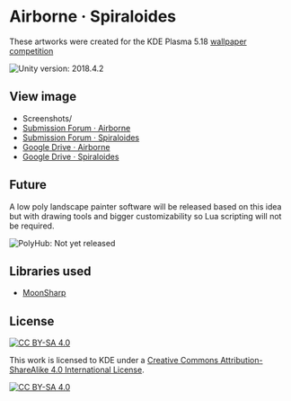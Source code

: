 # Airborne · Spiraloides

These artworks were created for the KDE Plasma 5.18 [wallpaper competition](https://community.kde.org/KDE_Visual_Design_Group/Plasma_5.18_Wallpaper_Competition)

![Unity version: 2018.4.2](https://img.shields.io/badge/Unity-2018.4.2f1-informational)

## View image

* Screenshots/
* [Submission Forum · Airborne](https://forum.kde.org/viewtopic.php?f=313&t=163983)
* [Submission Forum · Spiraloides](https://forum.kde.org/viewtopic.php?f=313&t=164170)
* [Google Drive · Airborne](https://drive.google.com/drive/folders/1DLMdiatgolBSC9LI5P-ND8Hqg_lbh3Hr)
* [Google Drive · Spiraloides](https://drive.google.com/drive/folders/1VOkYKs98FMoZPkEAhIl6WujcZrTMOabK?usp=sharing)

## Future

A low poly landscape painter software will be released based on this idea but with drawing tools and bigger customizability so Lua scripting will not be required.

![PolyHub: Not yet released](https://img.shields.io/badge/PolyHub-Not%20yet%20released-red)

## Libraries used

* [MoonSharp](https://github.com/moonsharp-devs/moonsharp)

## License

[![CC BY-SA 4.0][cc-by-sa-shield]][cc-by-sa]

This work is licensed to KDE under a [Creative Commons Attribution-ShareAlike 4.0
International License][cc-by-sa].

[![CC BY-SA 4.0][cc-by-sa-image]][cc-by-sa]

[cc-by-sa]: http://creativecommons.org/licenses/by-sa/4.0/
[cc-by-sa-image]: https://licensebuttons.net/l/by-sa/4.0/88x31.png
[cc-by-sa-shield]: https://img.shields.io/badge/License-CC%20BY--SA%204.0-lightgrey.svg
